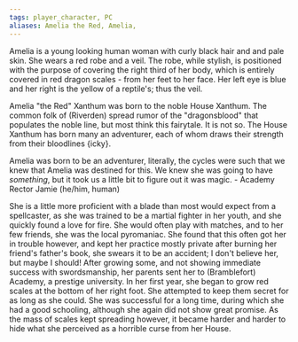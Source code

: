 ```yaml
---
tags: player_character, PC
aliases: Amelia the Red, Amelia, 
---
```


Amelia is a young looking human woman with curly black hair and and pale skin. She wears a red robe and a veil. The robe, while stylish, is positioned with the purpose of covering the right third of her body, which is entirely covered in red dragon scales - from her feet to her face. Her left eye is blue and her right is the yellow of a reptile's; thus the veil.

Amelia "the Red" Xanthum was born to the noble House Xanthum. The common folk of (Riverden) spread rumor of the "dragonsblood" that populates the noble line, but most think this fairytale. It is not so. The House Xanthum has born many an adventurer, each of whom draws their strength from their bloodlines {icky}.

Amelia was born to be an adventurer, literally, the cycles were such that we knew that Amelia was destined for this. We knew she was going to have *something*, but it took us a little bit to figure out it was magic. - Academy Rector Jamie (he/him, human)

She is a little more proficient with a blade than most would expect from a spellcaster, as she was trained to be a martial fighter in her youth, and she quickly found a love for fire. She would often play with matches, and to her few friends, she was the local pyromaniac. She found that this often got her in trouble however, and kept her practice mostly private after burning her friend's father's book, she swears it to be an accident; I don't believe her, but maybe I should! After growing some, and not showing immediate success with swordsmanship, her parents sent her to (Bramblefort) Academy, a prestige university. In her first year, she began to grow red scales at the bottom of her right foot. She attempted to keep them secret for as long as she could. She was successful for a long time, during which she had a good schooling, although she again did not show great promise. As the mass of scales kept spreading however, it became harder and harder to hide what she perceived as a horrible curse from her House. 